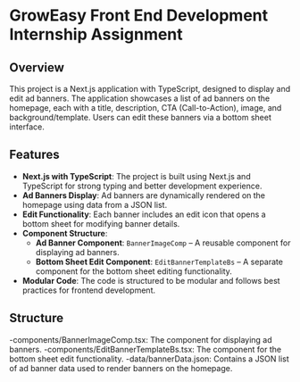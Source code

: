 # GrowEasy Front End Development Internship Assignment

## Overview

This project is a Next.js application with TypeScript, designed to display and edit ad banners. The application showcases a list of ad banners on the homepage, each with a title, description, CTA (Call-to-Action), image, and background/template. Users can edit these banners via a bottom sheet interface.

## Features

- **Next.js with TypeScript**: The project is built using Next.js and TypeScript for strong typing and better development experience.
- **Ad Banners Display**: Ad banners are dynamically rendered on the homepage using data from a JSON list.
- **Edit Functionality**: Each banner includes an edit icon that opens a bottom sheet for modifying banner details.
- **Component Structure**:
  - **Ad Banner Component**: `BannerImageComp` – A reusable component for displaying ad banners.
  - **Bottom Sheet Edit Component**: `EditBannerTemplateBs` – A separate component for the bottom sheet editing functionality.
- **Modular Code**: The code is structured to be modular and follows best practices for frontend development.

## Structure
-components/BannerImageComp.tsx: The component for displaying ad banners.
-components/EditBannerTemplateBs.tsx: The component for the bottom sheet edit functionality.
-data/bannerData.json: Contains a JSON list of ad banner data used to render banners on the homepage.
